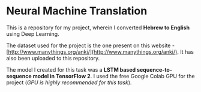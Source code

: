 # Neural Machine Translation

This is a repository for my project, wherein I converted **Hebrew to English** using Deep Learning.

The dataset used for the project is the one present on this website - [http://www.manythings.org/anki/](http://www.manythings.org/anki/). It has also been uploaded to this repository. 

The model I created for this task was a **LSTM based sequence-to-sequence model in TensorFlow 2**. 
I used the free Google Colab GPU for the project (*GPU is highly recommended for this task*).

